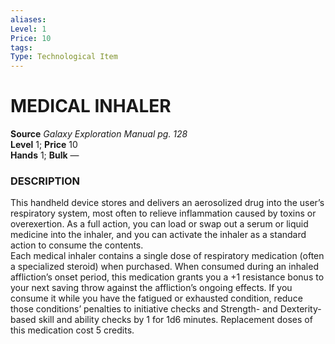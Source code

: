 ```yaml
---
aliases: 
Level: 1 
Price: 10
tags: 
Type: Technological Item
---
```


# MEDICAL INHALER

**Source** _Galaxy Exploration Manual pg. 128_  
**Level** 1; **Price** 10  
**Hands** 1; **Bulk** —

### DESCRIPTION

This handheld device stores and delivers an aerosolized drug into the user’s respiratory system, most often to relieve inflammation caused by toxins or overexertion. As a full action, you can load or swap out a serum or liquid medicine into the inhaler, and you can activate the inhaler as a standard action to consume the contents.  
Each medical inhaler contains a single dose of respiratory medication (often a specialized steroid) when purchased. When consumed during an inhaled affliction’s onset period, this medication grants you a +1 resistance bonus to your next saving throw against the affliction’s ongoing effects. If you consume it while you have the fatigued or exhausted condition, reduce those conditions’ penalties to initiative checks and Strength- and Dexterity-based skill and ability checks by 1 for 1d6 minutes. Replacement doses of this medication cost 5 credits.